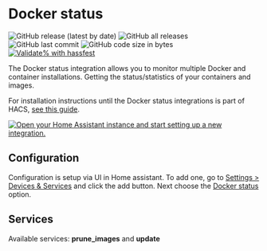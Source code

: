 # Docker status

![GitHub release (latest by date)](https://img.shields.io/github/v/release/kgn3400/docker_status)
![GitHub all releases](https://img.shields.io/github/downloads/kgn3400/docker_status/total)
![GitHub last commit](https://img.shields.io/github/last-commit/kgn3400/docker_status)
![GitHub code size in bytes](https://img.shields.io/github/languages/code-size/kgn3400/docker_status)
[![Validate% with hassfest](https://github.com/kgn3400/docker_status/workflows/Validate%20with%20hassfest/badge.svg)](https://github.com/kgn3400/docker_status/actions/workflows/code-validate.yaml)

The Docker status integration allows you to monitor multiple Docker and container installations. Getting the status/statistics of your containers and images.

For installation instructions until the Docker status integrations is part of HACS, [see this guide](https://hacs.xyz/docs/faq/custom_repositories).

[![Open your Home Assistant instance and start setting up a new integration.](https://my.home-assistant.io/badges/config_flow_start.svg)](https://my.home-assistant.io/redirect/config_flow_start/?domain=docker_status)

## Configuration

Configuration is setup via UI in Home assistant. To add one, go to [Settings > Devices & Services](https://my.home-assistant.io/redirect/integrations) and click the add button. Next choose the [Docker status](https://my.home-assistant.io/redirect/config_flow_start?domain=docker_status) option.

## Services

Available services: __prune_images__ and __update__

